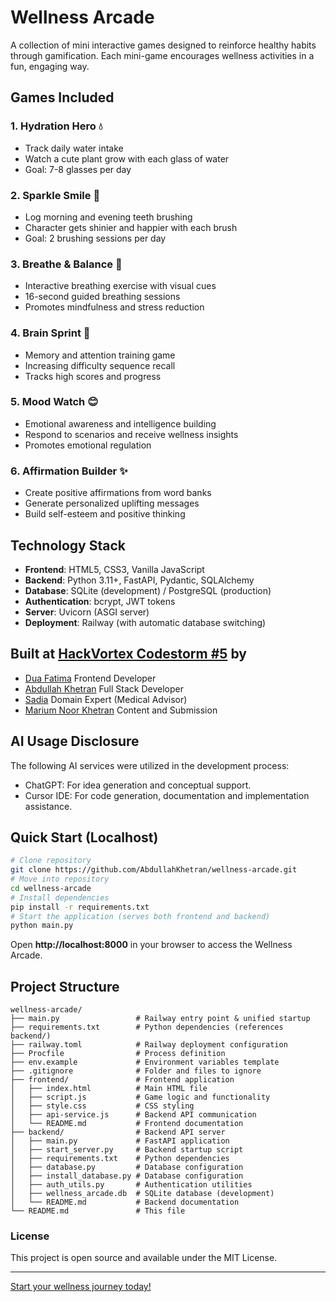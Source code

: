 # Wellness Arcade 

A collection of mini interactive games designed to reinforce healthy habits through gamification. Each mini-game encourages wellness activities in a fun, engaging way.

## Games Included

### 1. **Hydration Hero** 💧
- Track daily water intake
- Watch a cute plant grow with each glass of water
- Goal: 7-8 glasses per day

### 2. **Sparkle Smile** 🦷
- Log morning and evening teeth brushing
- Character gets shinier and happier with each brush
- Goal: 2 brushing sessions per day

### 3. **Breathe & Balance** 🧘
- Interactive breathing exercise with visual cues
- 16-second guided breathing sessions
- Promotes mindfulness and stress reduction

### 4. **Brain Sprint** 🧠
- Memory and attention training game
- Increasing difficulty sequence recall
- Tracks high scores and progress

### 5. **Mood Watch** 😊
- Emotional awareness and intelligence building
- Respond to scenarios and receive wellness insights
- Promotes emotional regulation

### 6. **Affirmation Builder** ✨
- Create positive affirmations from word banks
- Generate personalized uplifting messages
- Build self-esteem and positive thinking

## Technology Stack
- **Frontend**: HTML5, CSS3, Vanilla JavaScript
- **Backend**: Python 3.11+, FastAPI, Pydantic, SQLAlchemy
- **Database**: SQLite (development) / PostgreSQL (production)
- **Authentication**: bcrypt, JWT tokens
- **Server**: Uvicorn (ASGI server)
- **Deployment**: Railway (with automatic database switching)


## Built at [HackVortex Codestorm #5](https://hackvortex-codestorm-5.devpost.com/) by
- [Dua Fatima](https://github.com/DuaFatima-1717) Frontend Developer
- [Abdullah Khetran](https://github.com/AbdullahKhetran) Full Stack Developer
- [Sadia]() Domain Expert (Medical Advisor)
- [Marium Noor Khetran](https://github.com/mariumnoorkhetran) Content and Submission


## AI Usage Disclosure

The following AI services were utilized in the development process:
- ChatGPT: For idea generation and conceptual support.
- Cursor IDE: For code generation, documentation and implementation assistance.


## Quick Start (Localhost)


```bash
# Clone repository
git clone https://github.com/AbdullahKhetran/wellness-arcade.git
# Move into repository
cd wellness-arcade
# Install dependencies
pip install -r requirements.txt
# Start the application (serves both frontend and backend)
python main.py
```

Open **http://localhost:8000** in your browser to access the Wellness Arcade.



## Project Structure
```
wellness-arcade/
├── main.py                 # Railway entry point & unified startup
├── requirements.txt        # Python dependencies (references backend/)
├── railway.toml            # Railway deployment configuration
├── Procfile                # Process definition
├── env.example             # Environment variables template
├── .gitignore              # Folder and files to ignore
├── frontend/               # Frontend application
│   ├── index.html          # Main HTML file
│   ├── script.js           # Game logic and functionality
│   ├── style.css           # CSS styling
│   ├── api-service.js      # Backend API communication
│   └── README.md           # Frontend documentation
├── backend/                # Backend API server
│   ├── main.py             # FastAPI application
│   ├── start_server.py     # Backend startup script
│   ├── requirements.txt    # Python dependencies
│   ├── database.py         # Database configuration
│   ├── install_database.py # Database configuration
│   ├── auth_utils.py       # Authentication utilities
│   ├── wellness_arcade.db  # SQLite database (development)
│   └── README.md           # Backend documentation
└── README.md               # This file
```


### License
This project is open source and available under the MIT License.


---


[Start your wellness journey today!](https://web-production-0c23.up.railway.app/)
